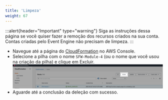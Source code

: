 ```yaml
---
title: 'Limpeza'
weight: 67
---
```


:::alert{header="Important" type="warning"}
Siga as instruções dessa página se você quiser fazer a remoção dos recursos criados na sua conta. Contas criadas pelo Event Engine não precisam de limpeza.
:::

- Navegue até a página do [CloudFormation](https://console.aws.amazon.com/cloudformation/home) no AWS Console.
- Selecione a pilha com o nome `SFW-Module-4` (ou o nome que você usou na criação da pilha) e clique em Excluir.
  ![CloudFormation delete](/static/img/setup/setup-cloudformation-delete.png)
- Aguarde até a conclusão da deleção com sucesso.

